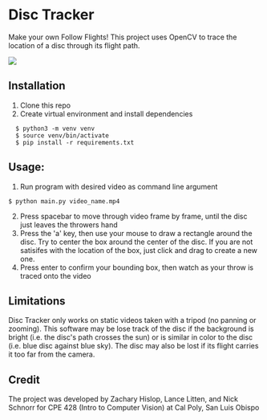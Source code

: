 # Disc Tracker

Make your own Follow Flights! This project uses OpenCV to trace the location of a disc through its flight path.

<img src="valk_sinsheimer.gif">

## Installation

1. Clone this repo
2. Create virtual environment and install dependencies

```
  $ python3 -m venv venv
  $ source venv/bin/activate
  $ pip install -r requirements.txt
```

## Usage:

1. Run program with desired video as command line argument

```
$ python main.py video_name.mp4
```

2. Press spacebar to move through video frame by frame, until the disc just leaves the throwers hand
3. Press the 'a' key, then use your mouse to draw a rectangle around the disc. Try to center the box around the center of the disc. If you are not satisifes with the location of the box, just click and drag to create a new one.
4. Press enter to confirm your bounding box, then watch as your throw is traced onto the video

## Limitations

Disc Tracker only works on static videos taken with a tripod (no panning or zooming).
This software may be lose track of the disc if the background is bright (i.e. the disc's path crosses the sun) or is similar in color to the disc (i.e. blue disc against blue sky).
The disc may also be lost if its flight carries it too far from the camera.

## Credit

The project was developed by Zachary Hislop, Lance Litten, and Nick Schnorr for CPE 428 (Intro to Computer Vision) at Cal Poly, San Luis Obispo
